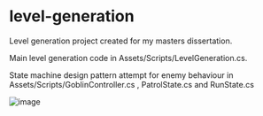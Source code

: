 # level-generation
Level generation project created for my masters dissertation. 

Main level generation code in Assets/Scripts/LevelGeneration.cs.

State machine design pattern attempt for enemy behaviour in Assets/Scripts/GoblinController.cs , PatrolState.cs and RunState.cs


![image](https://user-images.githubusercontent.com/92877009/219876956-c7a8def9-859a-4fc3-8b51-014c2d146295.png)
